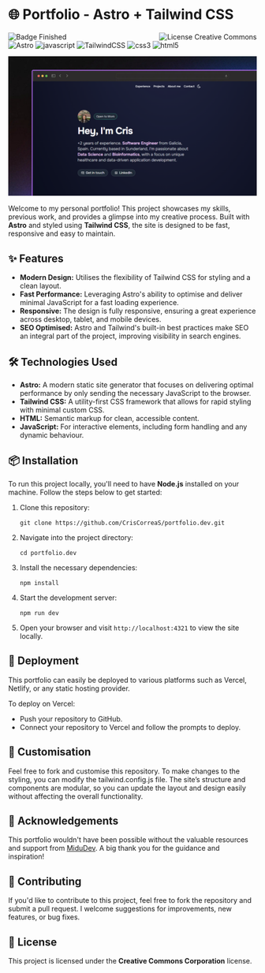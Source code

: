 # 🌐 Portfolio - Astro + Tailwind CSS
![Badge Finished](https://img.shields.io/badge/STATUS-FINISHED-violet)
<img align="right" alt="License Creative Commons" src="https://img.shields.io/badge/License-Creative%20Commons-blue.svg" /> <br/>
<img alt="Astro" src="https://img.shields.io/badge/astro-%232C2052.svg?style=flat-square&logo=astro&logoColor=white" />
<img alt="javascript" src="https://img.shields.io/badge/-JavaScript-F7DF1E?style=flat-square&logo=javascript&logoColor=black" />
<img alt="TailwindCSS" src="https://img.shields.io/badge/Tailwind CSS-%2338B2AC.svg?style=flat-square&logo=tailwind-css&logoColor=white" />
<img alt="css3" src="https://img.shields.io/badge/-CSS3-1572B6?style=flat-square&logo=css3&logoColor=white" />
<img alt="html5" src="https://img.shields.io/badge/-HTML5-E34F26?style=flat-square&logo=html5&logoColor=white" />

![Portfolio Image](assets/portfolio.png)

Welcome to my personal portfolio! This project showcases my skills, previous work, and provides a glimpse into my creative process. Built with **Astro** and styled using **Tailwind CSS**, the site is designed to be fast, responsive and easy to maintain.

## ✨ Features

- **Modern Design:** Utilises the flexibility of Tailwind CSS for styling and a clean layout.
- **Fast Performance:** Leveraging Astro's ability to optimise and deliver minimal JavaScript for a fast loading experience.
- **Responsive:** The design is fully responsive, ensuring a great experience across desktop, tablet, and mobile devices.
- **SEO Optimised:** Astro and Tailwind's built-in best practices make SEO an integral part of the project, improving visibility in search engines.

## 🛠️ Technologies Used

- **Astro:** A modern static site generator that focuses on delivering optimal performance by only sending the necessary JavaScript to the browser.
- **Tailwind CSS:** A utility-first CSS framework that allows for rapid styling with minimal custom CSS.
- **HTML:** Semantic markup for clean, accessible content.
- **JavaScript:** For interactive elements, including form handling and any dynamic behaviour.
  
## 📦 Installation
To run this project locally, you'll need to have **Node.js** installed on your machine. Follow the steps below to get started:

1. Clone this repository:
   ```
   git clone https://github.com/CrisCorreaS/portfolio.dev.git
   ```
2. Navigate into the project directory:
   ```
   cd portfolio.dev
   ```
3. Install the necessary dependencies:
   ```
   npm install
   ```
4. Start the development server:
   ```
   npm run dev
   ```
5. Open your browser and visit `http://localhost:4321` to view the site locally.


## 🚀 Deployment
This portfolio can easily be deployed to various platforms such as Vercel, Netlify, or any static hosting provider.

To deploy on Vercel:

- Push your repository to GitHub.
- Connect your repository to Vercel and follow the prompts to deploy.

## 🔧 Customisation
Feel free to fork and customise this repository. To make changes to the styling, you can modify the tailwind.config.js file. The site’s structure and components are modular, so you can update the layout and design easily without affecting the overall functionality.

## 🙏 Acknowledgements
This portfolio wouldn't have been possible without the valuable resources and support from [MiduDev](https://github.com/midudev). A big thank you for the guidance and inspiration!

## 🤝 Contributing
If you'd like to contribute to this project, feel free to fork the repository and submit a pull request. I welcome suggestions for improvements, new features, or bug fixes.

## 📜 License
This project is licensed under the **Creative Commons Corporation** license.